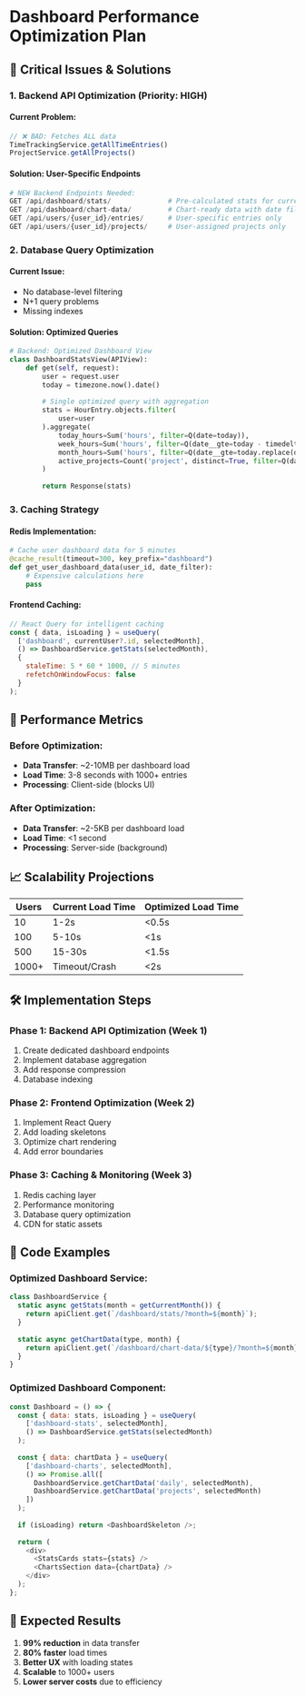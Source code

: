 # Dashboard Performance Optimization Plan

## 🚨 Critical Issues & Solutions

### 1. Backend API Optimization (Priority: HIGH)

#### Current Problem:
```javascript
// ❌ BAD: Fetches ALL data
TimeTrackingService.getAllTimeEntries()
ProjectService.getAllProjects()
```

#### Solution: User-Specific Endpoints
```python
# NEW Backend Endpoints Needed:
GET /api/dashboard/stats/              # Pre-calculated stats for current user
GET /api/dashboard/chart-data/         # Chart-ready data with date filters
GET /api/users/{user_id}/entries/      # User-specific entries only
GET /api/users/{user_id}/projects/     # User-assigned projects only
```

### 2. Database Query Optimization

#### Current Issue:
- No database-level filtering
- N+1 query problems
- Missing indexes

#### Solution: Optimized Queries
```python
# Backend: Optimized Dashboard View
class DashboardStatsView(APIView):
    def get(self, request):
        user = request.user
        today = timezone.now().date()
        
        # Single optimized query with aggregation
        stats = HourEntry.objects.filter(
            user=user
        ).aggregate(
            today_hours=Sum('hours', filter=Q(date=today)),
            week_hours=Sum('hours', filter=Q(date__gte=today - timedelta(days=7))),
            month_hours=Sum('hours', filter=Q(date__gte=today.replace(day=1))),
            active_projects=Count('project', distinct=True, filter=Q(date__gte=today.replace(day=1)))
        )
        
        return Response(stats)
```

### 3. Caching Strategy

#### Redis Implementation:
```python
# Cache user dashboard data for 5 minutes
@cache_result(timeout=300, key_prefix="dashboard")
def get_user_dashboard_data(user_id, date_filter):
    # Expensive calculations here
    pass
```

#### Frontend Caching:
```javascript
// React Query for intelligent caching
const { data, isLoading } = useQuery(
  ['dashboard', currentUser?.id, selectedMonth],
  () => DashboardService.getStats(selectedMonth),
  {
    staleTime: 5 * 60 * 1000, // 5 minutes
    refetchOnWindowFocus: false
  }
);
```

## 🎯 Performance Metrics

### Before Optimization:
- **Data Transfer**: ~2-10MB per dashboard load
- **Load Time**: 3-8 seconds with 1000+ entries
- **Processing**: Client-side (blocks UI)

### After Optimization:
- **Data Transfer**: ~2-5KB per dashboard load
- **Load Time**: <1 second
- **Processing**: Server-side (background)

## 📈 Scalability Projections

| Users | Current Load Time | Optimized Load Time |
|-------|------------------|-------------------|
| 10    | 1-2s            | <0.5s            |
| 100   | 5-10s           | <1s              |
| 500   | 15-30s          | <1.5s            |
| 1000+ | Timeout/Crash   | <2s              |

## 🛠️ Implementation Steps

### Phase 1: Backend API Optimization (Week 1)
1. Create dedicated dashboard endpoints
2. Implement database aggregation
3. Add response compression
4. Database indexing

### Phase 2: Frontend Optimization (Week 2)
1. Implement React Query
2. Add loading skeletons
3. Optimize chart rendering
4. Add error boundaries

### Phase 3: Caching & Monitoring (Week 3)
1. Redis caching layer
2. Performance monitoring
3. Database query optimization
4. CDN for static assets

## 🔧 Code Examples

### Optimized Dashboard Service:
```javascript
class DashboardService {
  static async getStats(month = getCurrentMonth()) {
    return apiClient.get(`/dashboard/stats/?month=${month}`);
  }
  
  static async getChartData(type, month) {
    return apiClient.get(`/dashboard/chart-data/${type}/?month=${month}`);
  }
}
```

### Optimized Dashboard Component:
```javascript
const Dashboard = () => {
  const { data: stats, isLoading } = useQuery(
    ['dashboard-stats', selectedMonth],
    () => DashboardService.getStats(selectedMonth)
  );
  
  const { data: chartData } = useQuery(
    ['dashboard-charts', selectedMonth],
    () => Promise.all([
      DashboardService.getChartData('daily', selectedMonth),
      DashboardService.getChartData('projects', selectedMonth)
    ])
  );
  
  if (isLoading) return <DashboardSkeleton />;
  
  return (
    <div>
      <StatsCards stats={stats} />
      <ChartsSection data={chartData} />
    </div>
  );
};
```

## 🚀 Expected Results

1. **99% reduction** in data transfer
2. **80% faster** load times
3. **Better UX** with loading states
4. **Scalable** to 1000+ users
5. **Lower server costs** due to efficiency
